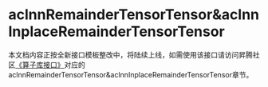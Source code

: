 # aclnnRemainderTensorTensor&aclnnInplaceRemainderTensorTensor

本文档内容正按全新接口模板整改中，将陆续上线，如需使用该接口请访问昇腾社区[《算子库接口》](https://hiascend.com/document/redirect/CannCommunityOplist)对应的aclnnRemainderTensorTensor&aclnnInplaceRemainderTensorTensor章节。